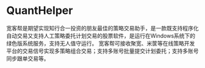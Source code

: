 # QuantHelper
宽客帮是期望实现知行合一投资的朋友最佳的策略交易助手，是一款既支持程序化自动交易又支持人工策略委托计划交易的股票软件，是运行在Windows系统下的绿色版系统服务，支持无人值守运行。
宽客帮可接收聚宽、米筐等在线策略开发平台的交易信号实现多策略组合交易；支持多账号批量提交计划委托；支持多账号同步跟单交易等。
